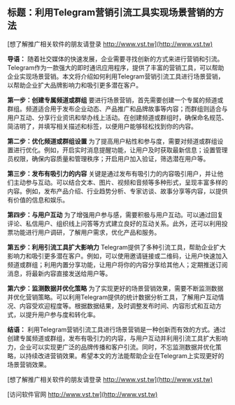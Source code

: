## **标题：利用Telegram营销引流工具实现场景营销的方法**

[想了解推广相关软件的朋友请登录 http://www.vst.tw](http://www.vst.tw)

**导语：**
随着社交媒体的快速发展，企业需要寻找创新的方式来进行营销和引流。Telegram作为一款强大的即时通讯应用程序，提供了丰富的营销工具，可以帮助企业实现场景营销。本文将介绍如何利用Telegram营销引流工具进行场景营销，以帮助企业扩大品牌影响力和吸引更多潜在客户。

**第一步：创建专属频道或群组**
要进行场景营销，首先需要创建一个专属的频道或群组。频道适合用于发布企业动态、产品推广和品牌故事等内容；而群组则适合与用户互动、分享行业资讯和举办线上活动。在创建频道或群组时，确保命名规范、简洁明了，并填写相关描述和标签，以便用户能够轻松找到你的内容。

**第二步：优化频道或群组设置**
为了提高用户粘性和参与度，需要对频道或群组设置进行优化。例如，开启实时消息提醒功能，让用户及时获取最新信息；设置管理员权限，确保内容质量和管理秩序；开启用户加入验证，筛选潜在用户等。

**第三步：发布有吸引力的内容**
关键是通过发布有吸引力的内容吸引用户，并让他们主动参与互动。可以结合文本、图片、视频和音频等多种形式，呈现丰富多样的内容。例如，发布产品介绍、行业趋势分析、专家访谈、故事分享等内容，以提供有价值的信息和娱乐。

**第四步：与用户互动**
为了增强用户参与感，需要积极与用户互动。可以通过回复评论、私信用户、组织线上问答等方式建立良好的互动关系。此外，还可以利用投票功能进行用户调研，了解用户需求，优化产品和服务。

**第五步：利用引流工具扩大影响力**
Telegram提供了多种引流工具，帮助企业扩大影响力和吸引更多潜在客户。例如，可以使用邀请链接或二维码，让用户快速加入频道或群组；利用内置分享功能，让用户将你的内容分享给其他人；定期推送订阅消息，将最新内容直接发送给用户等。

**第六步：监测数据并优化策略**
为了实现更好的场景营销效果，需要不断监测数据并优化营销策略。可以利用Telegram提供的统计数据分析工具，了解用户互动情况、内容受欢迎程度等。根据数据结果，及时调整发布时间、内容形式和互动方式，以提升用户参与度和转化率。

**结语：**
利用Telegram营销引流工具进行场景营销是一种创新而有效的方式。通过创建专属频道或群组，发布有吸引力的内容，与用户互动并利用引流工具扩大影响力，企业可以实现更广泛的品牌传播和客户引流。同时，不忘监测数据并优化策略，以持续改进营销效果。希望本文的方法能帮助企业在Telegram上实现更好的场景营销效果。

[想了解推广相关软件的朋友请登录 http://www.vst.tw](http://www.vst.tw)


[访问软件官网 http://www.vst.tw](http://www.vst.tw)
